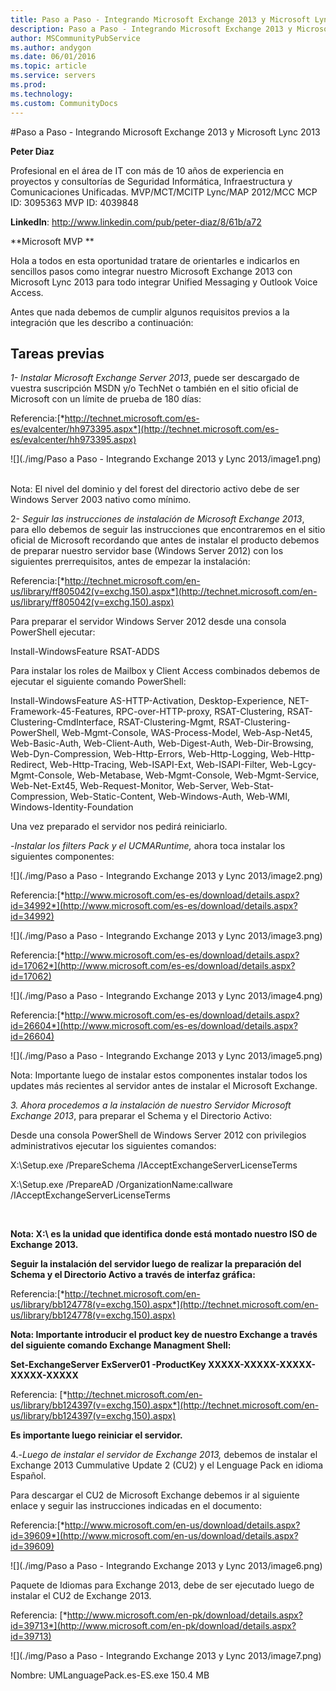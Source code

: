```yaml
---
title: Paso a Paso - Integrando Microsoft Exchange 2013 y Microsoft Lync 2013
description: Paso a Paso - Integrando Microsoft Exchange 2013 y Microsoft Lync 2013
author: MSCommunityPubService
ms.author: andygon
ms.date: 06/01/2016
ms.topic: article
ms.service: servers
ms.prod: 
ms.technology:
ms.custom: CommunityDocs
---
```


#Paso a Paso - Integrando Microsoft Exchange 2013 y Microsoft Lync 2013



**Peter Diaz**

Profesional en el área de IT con más de 10 años de experiencia en
proyectos y consultorías de Seguridad Informática, Infraestructura y
Comunicaciones Unificadas. MVP/MCT/MCITP Lync/MAP 2012/MCC MCP ID:
3095363 MVP ID: 4039848

**LinkedIn**: <http://www.linkedin.com/pub/peter-diaz/8/61b/a72>

**Microsoft MVP **

Hola a todos en esta oportunidad tratare de orientarles e indicarlos en
sencillos pasos como integrar nuestro Microsoft Exchange 2013 con
Microsoft Lync 2013 para todo integrar Unified Messaging y Outlook Voice
Access.

Antes que nada debemos de cumplir algunos requisitos previos a la
integración que les describo a continuación:

Tareas previas 
---------------

*1- Instalar Microsoft Exchange Server 2013*, puede ser descargado de
vuestra suscripción MSDN y/o TechNet o también en el sitio oficial de
Microsoft con un límite de prueba de 180 días:

Referencia:[*http://technet.microsoft.com/es-es/evalcenter/hh973395.aspx*](http://technet.microsoft.com/es-es/evalcenter/hh973395.aspx)

![](./img/Paso a Paso - Integrando Exchange 2013 y Lync 2013/image1.png)
 

Nota: El nivel del dominio y del forest del directorio activo debe de
ser Windows Server 2003 nativo como mínimo.

2- *Seguir las instrucciones de instalación de Microsoft Exchange 2013*,
para ello debemos de seguir las instrucciones que encontraremos en el
sitio oficial de Microsoft recordando que antes de instalar el producto
debemos de preparar nuestro servidor base (Windows Server 2012) con los
siguientes prerrequisitos, antes de empezar la instalación:

Referencia:[*http://technet.microsoft.com/en-us/library/ff805042(v=exchg.150).aspx*](http://technet.microsoft.com/en-us/library/ff805042(v=exchg.150).aspx)

Para preparar el servidor Windows Server 2012 desde una consola
PowerShell ejecutar:

Install-WindowsFeature RSAT-ADDS

Para instalar los roles de Mailbox y Client Access combinados debemos de
ejecutar el siguiente comando PowerShell:

Install-WindowsFeature AS-HTTP-Activation, Desktop-Experience,
NET-Framework-45-Features, RPC-over-HTTP-proxy, RSAT-Clustering,
RSAT-Clustering-CmdInterface, RSAT-Clustering-Mgmt,
RSAT-Clustering-PowerShell, Web-Mgmt-Console, WAS-Process-Model,
Web-Asp-Net45, Web-Basic-Auth, Web-Client-Auth, Web-Digest-Auth,
Web-Dir-Browsing, Web-Dyn-Compression, Web-Http-Errors,
Web-Http-Logging, Web-Http-Redirect, Web-Http-Tracing, Web-ISAPI-Ext,
Web-ISAPI-Filter, Web-Lgcy-Mgmt-Console, Web-Metabase, Web-Mgmt-Console,
Web-Mgmt-Service, Web-Net-Ext45, Web-Request-Monitor, Web-Server,
Web-Stat-Compression, Web-Static-Content, Web-Windows-Auth, Web-WMI,
Windows-Identity-Foundation

Una vez preparado el servidor nos pedirá reiniciarlo.

-*Instalar los filters Pack y el UCMARuntime,* ahora toca instalar los
siguientes componentes:

![](./img/Paso a Paso - Integrando Exchange 2013 y Lync 2013/image2.png)

Referencia:[*http://www.microsoft.com/es-es/download/details.aspx?id=34992*](http://www.microsoft.com/es-es/download/details.aspx?id=34992)

![](./img/Paso a Paso - Integrando Exchange 2013 y Lync 2013/image3.png)

Referencia:[*http://www.microsoft.com/es-es/download/details.aspx?id=17062*](http://www.microsoft.com/es-es/download/details.aspx?id=17062)

![](./img/Paso a Paso - Integrando Exchange 2013 y Lync 2013/image4.png)

Referencia:[*http://www.microsoft.com/es-es/download/details.aspx?id=26604*](http://www.microsoft.com/es-es/download/details.aspx?id=26604)

![](./img/Paso a Paso - Integrando Exchange 2013 y Lync 2013/image5.png)

Nota: Importante luego de instalar estos componentes instalar todos los
updates más recientes al servidor antes de instalar el Microsoft
Exchange.

*3. Ahora procedemos a la instalación de nuestro Servidor Microsoft
Exchange 2013*, para preparar el Schema y el Directorio Activo:

Desde una consola PowerShell de Windows Server 2012 con privilegios
administrativos ejecutar los siguientes comandos:

X:\\Setup.exe /PrepareSchema /IAcceptExchangeServerLicenseTerms

X:\\Setup.exe /PrepareAD /OrganizationName:callware
/IAcceptExchangeServerLicenseTerms

 

**Nota: X:\\ es la unidad que identifica donde está montado nuestro ISO
de Exchange 2013.**

**Seguir la instalación del servidor luego de realizar la preparación
del Schema y el Directorio Activo a través de interfaz gráfica:**

Referencia:[*http://technet.microsoft.com/en-us/library/bb124778(v=exchg.150).aspx*](http://technet.microsoft.com/en-us/library/bb124778(v=exchg.150).aspx)

**Nota: Importante introducir el product key de nuestro Exchange a
través del siguiente comando Exchange Managment Shell:**

**Set-ExchangeServer ExServer01 -ProductKey
XXXXX-XXXXX-XXXXX-XXXXX-XXXXX**

Referencia:
[*http://technet.microsoft.com/en-us/library/bb124397(v=exchg.150).aspx*](http://technet.microsoft.com/en-us/library/bb124397(v=exchg.150).aspx)

**Es importante luego reiniciar el servidor.**

4.-*Luego de instalar el servidor de Exchange 2013,* debemos de instalar
el Exchange 2013 Cummulative Update 2 (CU2) y el Lenguage Pack en idioma
Español.

Para descargar el CU2 de Microsoft Exchange debemos ir al siguiente
enlace y seguir las instrucciones indicadas en el documento:

Referencia:[*http://www.microsoft.com/en-us/download/details.aspx?id=39609*](http://www.microsoft.com/en-us/download/details.aspx?id=39609)

![](./img/Paso a Paso - Integrando Exchange 2013 y Lync 2013/image6.png)

Paquete de Idiomas para Exchange 2013, debe de ser ejecutado luego de
instalar el CU2 de Exchange 2013.

Referencia:
[*http://www.microsoft.com/en-pk/download/details.aspx?id=39713*](http://www.microsoft.com/en-pk/download/details.aspx?id=39713)

![](./img/Paso a Paso - Integrando Exchange 2013 y Lync 2013/image7.png)

Nombre: UMLanguagePack.es-ES.exe 150.4 MB




